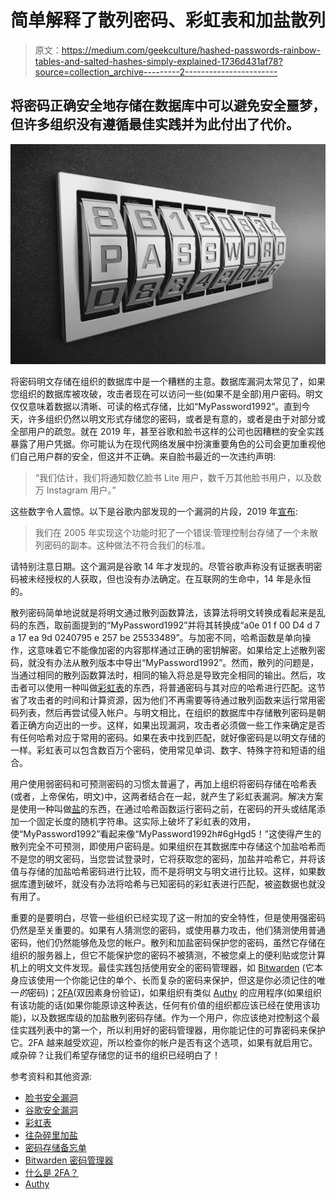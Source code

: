 # 简单解释了散列密码、彩虹表和加盐散列

> 原文：<https://medium.com/geekculture/hashed-passwords-rainbow-tables-and-salted-hashes-simply-explained-1736d431af78?source=collection_archive---------2----------------------->

## 将密码正确安全地存储在数据库中可以避免安全噩梦，但许多组织没有遵循最佳实践并为此付出了代价。

![](img/791b97474a01cfe0fe57d06a9f0a45a6.png)

将密码明文存储在组织的数据库中是一个糟糕的主意。数据库漏洞太常见了，如果您组织的数据库被攻破，攻击者现在可以访问一些(如果不是全部)用户密码。明文仅仅意味着数据以清晰、可读的格式存储，比如“MyPassword1992”。直到今天，许多组织仍然以明文形式存储您的密码，或者是有意的，或者是由于对部分或全部用户的疏忽。就在 2019 年，甚至谷歌和脸书这样的公司也因糟糕的安全实践暴露了用户凭据。你可能认为在现代网络发展中扮演重要角色的公司会更加重视他们自己用户群的安全，但这并不正确。来自脸书最近的一次违约声明:

> “我们估计，我们将通知数亿脸书 Lite 用户，数千万其他脸书用户，以及数万 Instagram 用户。”

这些数字令人震惊。以下是谷歌内部发现的一个漏洞的片段，2019 年[宣布](https://cloud.google.com/blog/products/g-suite/notifying-administrators-about-unhashed-password-storage):

> 我们在 2005 年实现这个功能时犯了一个错误:管理控制台存储了一个未散列密码的副本。这种做法不符合我们的标准。

请特别注意日期。这个漏洞是谷歌 14 年才发现的。尽管谷歌声称没有证据表明密码被未经授权的人获取，但也没有办法确定。在互联网的生命中，14 年是永恒的。

散列密码简单地说就是将明文通过散列函数算法，该算法将明文转换成看起来是乱码的东西，取前面提到的“MyPassword1992”并将其转换成“a0e 01 f 00 D4 d 7 a 17 ea 9d 0240795 e 257 be 25533489”。与加密不同，哈希函数是单向操作，这意味着它不能像加密的内容那样通过正确的密钥解密。如果给定上述散列密码，就没有办法从散列版本中导出“MyPassword1992”。然而，散列的问题是，当通过相同的散列函数算法时，相同的输入将总是导致完全相同的输出。然后，攻击者可以使用一种叫做[彩虹表](https://en.wikipedia.org/wiki/Rainbow_table)的东西，将普通密码与其对应的哈希进行匹配。这节省了攻击者的时间和计算资源，因为他们不再需要等待通过散列函数来运行常用密码列表，然后再尝试侵入帐户。与明文相比，在组织的数据库中存储散列密码是朝着正确方向迈出的一步。这样，如果出现漏洞，攻击者必须做一些工作来确定是否有任何哈希对应于常用的密码。如果在表中找到匹配，就好像密码是以明文存储的一样。彩虹表可以包含数百万个密码，使用常见单词、数字、特殊字符和短语的组合。

用户使用弱密码和可预测密码的习惯太普遍了，再加上组织将密码存储在哈希表(或者，上帝保佑，明文)中，这两者结合在一起，就产生了彩虹表漏洞。解决方案是使用一种叫做[盐](https://auth0.com/blog/adding-salt-to-hashing-a-better-way-to-store-passwords/)的东西，在通过哈希函数运行密码之前，在密码的开头或结尾添加一个固定长度的随机字符串。这实际上破坏了彩虹表的效用，使“MyPassword1992”看起来像“MyPassword1992h#6gHgd5！”这使得产生的散列完全不可预测，即使用户密码是。如果组织在其数据库中存储这个加盐哈希而不是您的明文密码，当您尝试登录时，它将获取您的密码，加盐并哈希它，并将该值与存储的加盐哈希密码进行比较，而不是将明文与明文进行比较。这样，如果数据库遭到破坏，就没有办法将哈希与已知密码的彩虹表进行匹配，被盗数据也就没有用了。

重要的是要明白，尽管一些组织已经实现了这一附加的安全特性，但是使用强密码仍然是至关重要的。如果有人猜测您的密码，或使用暴力攻击，他们猜测使用普通密码，他们仍然能够危及您的帐户。散列和加盐密码保护您的密码，虽然它存储在组织的服务器上，但它不能保护您的密码不被猜测，不被您桌上的便利贴或您计算机上的明文文件发现。最佳实践包括使用安全的密码管理器，如 [Bitwarden](https://bitwarden.com/) (它本身应该使用一个你能记住的单个、长而复杂的密码来保护，但这是你必须记住的唯一*的*密码)；[2FA](https://authy.com/what-is-2fa/)(双因素身份验证)，如果组织有类似 [Authy](https://authy.com/) 的应用程序(如果组织有该功能的话(如果你能原谅这种表达，任何有价值的组织都应该已经在使用该功能)，以及数据库级的加盐散列密码存储。作为一个用户，你应该绝对控制这个最佳实践列表中的第一个，所以利用好的密码管理器，用你能记住的可靠密码来保护它。2FA 越来越受欢迎，所以检查你的帐户是否有这个选项，如果有就启用它。咸杂碎？让我们希望存储您的证书的组织已经明白了！

参考资料和其他资源:

*   [脸书安全漏洞](https://about.fb.com/news/2019/03/keeping-passwords-secure/)
*   [谷歌安全漏洞](https://cloud.google.com/blog/products/g-suite/notifying-administrators-about-unhashed-password-storage)
*   [彩虹表](https://en.wikipedia.org/wiki/Rainbow_table)
*   [往杂碎里加盐](https://auth0.com/blog/adding-salt-to-hashing-a-better-way-to-store-passwords/)
*   [密码存储备忘单](https://cheatsheetseries.owasp.org/cheatsheets/Password_Storage_Cheat_Sheet.html#Use_a_cryptographically_strong_credential-specific_salt)
*   [Bitwarden 密码管理器](https://bitwarden.com/)
*   [什么是 2FA？](https://authy.com/what-is-2fa/)
*   [Authy](https://authy.com/)